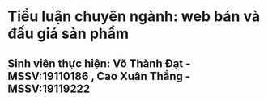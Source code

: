 <h1>Tiểu luận chuyên ngành: web bán và đấu giá sản phẩm</h1>
<h2>Sinh viên thực hiện: Võ Thành Đạt - MSSV:19110186 , Cao Xuân Thắng - MSSV:19119222</h2>
